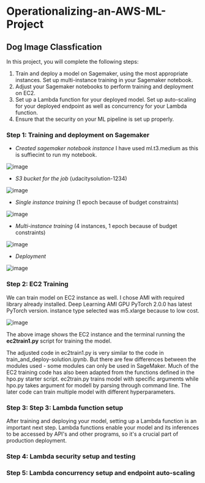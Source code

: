 # Operationalizing-an-AWS-ML-Project
## Dog Image Classfication

In this project, you will complete the following steps:

1. Train and deploy a model on Sagemaker, using the most appropriate instances. Set up multi-instance training in your Sagemaker notebook.
2. Adjust your Sagemaker notebooks to perform training and deployment on EC2.
3. Set up a Lambda function for your deployed model. Set up auto-scaling for your deployed endpoint as well as concurrency for your Lambda function.
4. Ensure that the security on your ML pipeline is set up properly.

### Step 1: Training and deployment on Sagemaker

- *Created sagemaker notebook instance* 
I have used ml.t3.medium as this is suffiecint to run my notebook.

![image](https://user-images.githubusercontent.com/83595196/231103691-a5eee425-91d8-43ee-abbd-d509c4170eeb.png)

- *S3 bucket for the job* (udacitysolution-1234)

![image](https://user-images.githubusercontent.com/83595196/231358554-cf68cf5b-d44d-405f-956e-befedc6a8ac3.png)

- *Single instance training* (1 epoch because of budget constraints)

![image](https://user-images.githubusercontent.com/83595196/231351357-c879e756-f48a-4631-bd6c-1ebeb826b06a.png)

- *Multi-instance training* (4 instances, 1 epoch because of budget constraints)

![image](https://user-images.githubusercontent.com/83595196/231350922-de52f333-c6ef-4da0-82b5-51de3110325a.png)

- *Deployment*

![image](https://user-images.githubusercontent.com/83595196/231354962-db3fa311-e384-4c3f-bb1c-6d69fe3aadc5.png)

### Step 2: EC2 Training

We can train model on EC2 instance as well. I chose AMI with required library already installed. Deep Learning AMI GPU PyTorch 2.0.0  has latest PyTorch version. instance type selected was m5.xlarge because to low cost.

![image](https://user-images.githubusercontent.com/83595196/231374337-2e63b8b4-2f06-45a9-bf50-858df92f2c4f.png)

The above image shows the EC2 instance and the terminal running the **ec2train1.py** script for training the model.

The adjusted code in ec2train1.py is very similar to the code in train_and_deploy-solution.ipynb. But there are few differences between the modules used - some modules can only be used in SageMaker. Much of the EC2 training code has also been adapted from the functions defined in the hpo.py starter script.
ec2train.py trains model with specific arguments while hpo.py takes argument for modell by parsing through command line. The later code can train multiple model with different hyperparameters.

### Step 3: Step 3: Lambda function setup 
After training and deploying your model, setting up a Lambda function is an important next step. Lambda functions enable your model and its inferences to be accessed by API's and other programs, so it's a crucial part of production deployment.

### Step 4: Lambda security setup and testing 

### Step 5: Lambda concurrency setup and endpoint auto-scaling

